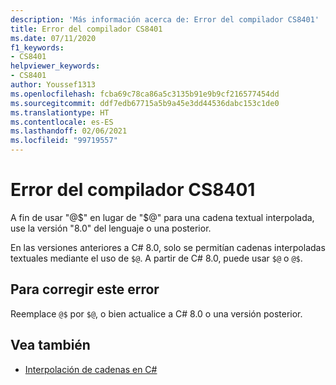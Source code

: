```yaml
---
description: 'Más información acerca de: Error del compilador CS8401'
title: Error del compilador CS8401
ms.date: 07/11/2020
f1_keywords:
- CS8401
helpviewer_keywords:
- CS8401
author: Youssef1313
ms.openlocfilehash: fcba69c78ca86a5c3135b91e9b9cf216577454dd
ms.sourcegitcommit: ddf7edb67715a5b9a45e3dd44536dabc153c1de0
ms.translationtype: HT
ms.contentlocale: es-ES
ms.lasthandoff: 02/06/2021
ms.locfileid: "99719557"
---
```

# <a name="compiler-error-cs8401"></a>Error del compilador CS8401

A fin de usar "@$" en lugar de "$@" para una cadena textual interpolada, use la versión "8.0" del lenguaje o una posterior.

En las versiones anteriores a C# 8.0, solo se permitían cadenas interpoladas textuales mediante el uso de `$@`. A partir de C# 8.0, puede usar `$@` o `@$`.

## <a name="to-correct-this-error"></a>Para corregir este error

Reemplace `@$` por `$@`, o bien actualice a C# 8.0 o una versión posterior.

## <a name="see-also"></a>Vea también

- [Interpolación de cadenas en C#](../../tutorials/string-interpolation.md)
